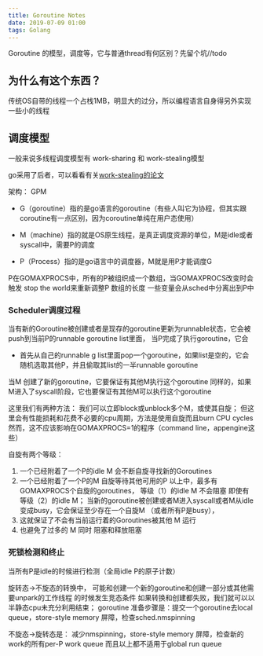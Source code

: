 ```yaml
---
title: Goroutine Notes
date: 2019-07-09 01:00
tags: Golang
---
```


Goroutine 的模型，调度等，它与普通thread有何区别？先留个坑//todo
<!--more-->
## 为什么有这个东西？
传统OS自带的线程一个占栈1MB，明显大的过分，所以编程语言自身得另外实现一些小的线程


## 调度模型
一般来说多线程调度模型有 work-sharing 和 work-stealing模型

go采用了后者，可以看看有关[work-stealing的论文](http://supertech.csail.mit.edu/papers/steal.pdf)

架构：
GPM
- G（goroutine）指的是go语言的goroutine（有些人叫它为协程，但其实跟coroutine有一点区别，因为coroutine单纯在用户态使用）

- M（machine）指的就是OS原生线程，是真正调度资源的单位，M是idle或者syscall中，需要P的调度

- P（Process）指的是go语言中的调度器，M就是用P才能调度G


P在GOMAXPROCS中，所有的P被组织成一个数组，当GOMAXPROCS改变时会触发 stop the world来重新调整P 数组的长度
一些变量会从sched中分离出到P中

### Scheduler调度过程
当有新的Goroutine被创建或者是现存的goroutine更新为runnable状态，它会被push到当前P的runnable goroutine list里面，
当P完成了执行goroutine，它会
- 首先从自己的runnable g list里面pop一个goroutine，如果list是空的，它会随机选取其他P，并且偷取其list的一半runnable goroutine

当M 创建了新的goroutine，它要保证有其他M执行这个goroutine
同样的，如果M进入了syscall阶段，它也要保证有其他M可以执行这个goroutine


这里我们有两种方法：
我们可以立即block或unblock多个M，或使其自旋；
但这里会有性能损耗和花费不必要的cpu周期，方法是使用自旋而且burn CPU cycles
然而，这不应该影响在GOMAXPROCS=1的程序（command line，appengine这些）

自旋有两个等级：
1. 一个已经附着了一个P的idle M 会不断自旋寻找新的Goroutines
2. 一个已经附着了一个P的M 自旋等待其他可用的P 
以上中，最多有GOMAXPROCS个自旋的goroutines， 等级（1）的idle M 不会阻塞 即使有等级（2）的idle M；
当新的goroutine被创建或者M进入syscall或者M从idle变成busy，它会保证至少存在一个自旋M （或者所有P是busy），
1. 这就保证了不会有当前运行着的Goroutines被其他 M 运行
2. 也避免了过多的 M 同时 阻塞和释放阻塞


### 死锁检测和终止
当所有P是idle的时候进行检测（全局idle P的原子计数）

 



旋转态->不旋态的转换中，
可能和创建一个新的goroutine和创建一部分或其他需要unpark的工作线程 的时候发生竞态条件
如果转换和创建都失败，我们就可以以半静态cpu未充分利用结束；
goroutine 准备步骤是：提交一个goroutine去local queue，store-style memory 屏障，检查sched.nmspinning


不旋态->旋转态是： 减少nmspinning，store-style memory 屏障，检查新的work的所有per-P work queue
而且以上都不适用于global run queue